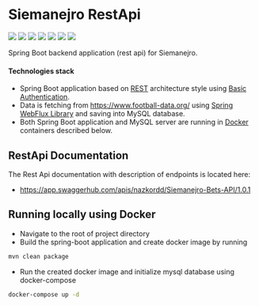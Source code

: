 # Siemanejro RestApi

[![](https://img.shields.io/badge/Spring_Boot-2.3.0-yellowgreen)](https://spring.io/projects/spring-boot)
[![](https://img.shields.io/badge/Maven-4.0.0-green)](https://maven.apache.org)
[![](https://img.shields.io/badge/Webflux-2.3.0-red)](https://docs.spring.io/spring-framework/docs/5.0.0.BUILD-SNAPSHOT/spring-framework-reference/html/web-reactive.html)
[![](https://img.shields.io/badge/Google_Api_Client-1.30.8-blue)](https://developers.google.com/api-client-library/java)
[![](https://img.shields.io/badge/Spring_Security_OAuth2-2.3.6-orange)](https://docs.spring.io/spring-security-oauth2-boot/docs/current/reference/html5/)
[![](https://img.shields.io/badge/SpringDoc_OpenApi_Ui-1.2.32-lightgrey)](https://github.com/springdoc/springdoc-openapi)
[![](https://img.shields.io/badge/Javax%20Persistence%20Api-2.2-yellowgreen)](https://docs.oracle.com/javaee/7/api/javax/persistence/package-summary.html)

Spring Boot backend application (rest api) for Siemanejro. 

#### Technologies stack

- Spring Boot application based on [REST](https://restfulapi.net/) architecture style using [Basic Authentication](https://en.wikipedia.org/wiki/Basic_access_authentication). 
- Data is fetching from https://www.football-data.org/ using [Spring WebFlux Library](https://docs.spring.io/spring/docs/current/spring-framework-reference/web-reactive.html) and saving into MySQL database.
- Both Spring Boot application and MySQL server are running in [Docker](https://www.docker.com/) containers described below.

## RestApi Documentation

The Rest Api documentation with description of endpoints is located here:<br>
* https://app.swaggerhub.com/apis/nazkordd/Siemanejro-Bets-API/1.0.1

## Running locally using Docker

- Navigate to the root of project directory
- Build the spring-boot application and create docker image by running
```bash
mvn clean package
```
- Run the created docker image and initialize mysql database using docker-compose
```bash
docker-compose up -d
```


